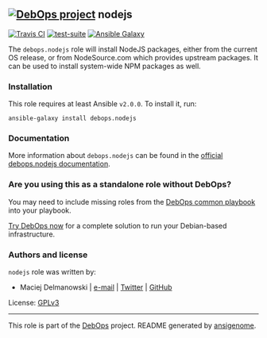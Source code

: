 ## [![DebOps project](http://debops.org/images/debops-small.png)](http://debops.org) nodejs

<!-- This file was generated by Ansigenome. Do not edit this file directly but
     instead have a look at the files in the ./meta/ directory. -->

[![Travis CI](http://img.shields.io/travis/debops/ansible-nodejs.svg?style=flat)](http://travis-ci.org/debops/ansible-nodejs)
[![test-suite](http://img.shields.io/badge/test--suite-ansible--nodejs-blue.svg?style=flat)](https://github.com/debops/test-suite/tree/master/ansible-nodejs/)
[![Ansible Galaxy](http://img.shields.io/badge/galaxy-debops.nodejs-660198.svg?style=flat)](https://galaxy.ansible.com/debops/nodejs)


The `debops.nodejs` role will install NodeJS packages, either from the
current OS release, or from NodeSource.com which provides upstream
packages. It can be used to install system-wide NPM packages as well.

### Installation

This role requires at least Ansible `v2.0.0`. To install it, run:

```Shell
ansible-galaxy install debops.nodejs
```

### Documentation

More information about `debops.nodejs` can be found in the
[official debops.nodejs documentation](http://docs.debops.org/en/latest/ansible/roles/ansible-nodejs/docs/).



### Are you using this as a standalone role without DebOps?

You may need to include missing roles from the [DebOps common
playbook](https://github.com/debops/debops-playbooks/blob/master/playbooks/common.yml)
into your playbook.

[Try DebOps now](https://github.com/debops/debops) for a complete solution to run your Debian-based infrastructure.





### Authors and license

`nodejs` role was written by:

- Maciej Delmanowski | [e-mail](mailto:drybjed@gmail.com) | [Twitter](https://twitter.com/drybjed) | [GitHub](https://github.com/drybjed)

License: [GPLv3](https://tldrlegal.com/license/gnu-general-public-license-v3-%28gpl-3%29)

***

This role is part of the [DebOps](http://debops.org/) project. README generated by [ansigenome](https://github.com/nickjj/ansigenome/).
